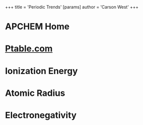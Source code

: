 +++
 title = 'Periodic Trends'
[params]
	author = 'Carson West'
+++
# APCHEM Home

# [Ptable.com](https://ptable.com/?lang=en#Properties)

# Ionization Energy
# Atomic Radius

# Electronegativity

